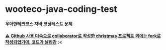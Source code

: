 # wooteco-java-coding-test

#### 우아한테크코스 자바 코딩테스트 문제

#### ⚠️ <U>Github 사용 미숙으로 collaborator로 작성한 christmas 프로젝트 외에는 fork로 작성되었기에, 코드가 날라감</U> :<
